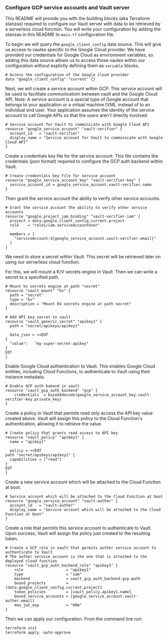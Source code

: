 ### Configure GCP service accounts and Vault server



This README will provide you with the building blocks (aka Terraform stanzas) required to configure our Vault server with data to be retrieved by a serverless cloud functoin. You will write your configuration by adding the stanzas in this README to `main.tf` configuration file.

To begin we will query the `google_client_config` data source. This will give us access to vaules specific to the Google Cloud provider. We have provided our credentials for Google Cloud as environment variables, so adding this data source allows us to access those vaules within our configuration without explictly defining them as `variable` blocks.
```hcl
# Access the configuration of the Google Cloud provider
data "google_client_config" "current" {}
```


Next, we will create a service account within GCP. This service account will be used to facilitate communicatioin between vault and the Google Cloud API.
Note: A service account is a special type of Google account that belongs to your application or a virtual machine (VM), instead of to an individual end user. Your application assumes the identity of the service account to call Google APIs so that the users aren't directly involved.
```hcl
# Service account for Vault to comminicate with Google Cloud API
resource "google_service_account" "vault-verifier" {
  account_id   = "vault-verifier"
  display_name = "Service account for Vault to comminicate with Google Cloud API"
}
```

Create a credentials key file for the service account. This file contains the credentials (json format) required to configure the GCP auth backend within Vault.
```hcl
# Create credentials key file for service account
resource "google_service_account_key" "vault-verifier-key" {
  service_account_id = google_service_account.vault-verifier.name
}
```

Then grant the service account the ability to verify other service accounts.
```hcl
# Grant the service account the ability to verify other service accounts
resource "google_project_iam_binding" "vault-verifier-iam" {
  project = data.google_client_config.current.project
  role    = "roles/iam.serviceAccountUser"

  members = [
    "serviceAccount:${google_service_account.vault-verifier.email}"
  ]
}
```

We need to store a secret within Vault. This secret will be retrieved later on using our serverless cloud function. 

For this, we will mount a K/V secrets engine in Vault. Then we can write a secret to a specified path. 
```hcl
# Mount kv secrets engine at path "secret"
resource "vault_mount" "kv" {
  path = "secret"
  type = "kv"
  description = "Mount KV secrets engine at path secret"
}
```
```hcl
# Add API key secret to vault 
resource "vault_generic_secret" "apikey1" {
  path = "secret/apikeys/apikey1"

  data_json = <<EOT
{
  "value":   "my-super-secret-apikey"
}
EOT
}
```


Enable Google Cloud authentication to Vault. This enables Google Cloud entities, including Cloud Functions, to authenticate to Vault using their instance metadata.
```hcl
# Enable GCP auth bakend in vault
resource "vault_gcp_auth_backend" "gcp" {
    credentials  = base64decode(google_service_account_key.vault-verifier-key.private_key)
}
```

Create a policy in Vault that permits read only access the API key value created above. Vault will assign this policy to the Cloud Function's authentication, allowing it to retrieve the value.
```hcl
# Create policy that grants read access to API key
resource "vault_policy" "apikey1" {
  name = "apikey1"

  policy = <<EOT
path "secret/apikeys/apikey1" {
  capabilities = ["read"]
}
EOT
}
```

Create a new service account which will be attached to the Cloud Function at boot.
```hcl
# Service account which will be attached to the Cloud Function at boot
resource "google_service_account" "vault-auther" {
  account_id   = "vault-auther"
  display_name = "Service account which will be attached to the Cloud Function at boot"
}
```

Create a role that permits this service account to authenticate to Vault. Upon success, Vault will assign the policy just created to the resulting token.
```hcl
# Create a GCP role in vault that permits auther service account to authenticate to Vault
# The auther service account is the one that is attached to the deployed cloud function
resource "vault_gcp_auth_backend_role" "apikey1" {
    role                   = "apikey1"
    type                   = "iam"
    backend                = vault_gcp_auth_backend.gcp.path
    bound_projects         = [data.google_client_config.current.project]
    token_policies         = [vault_policy.apikey1.name]
    bound_service_accounts = [google_service_account.vault-auther.email]
    max_jwt_exp            = "60m"
}
```

Then we can apply our configuration. From the command line run:
    
    terraform init
    terraform apply -auto-approve